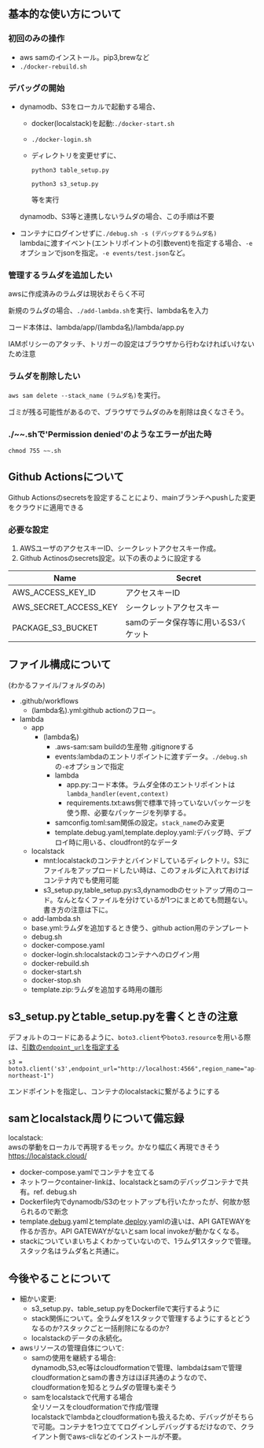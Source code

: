 ## 基本的な使い方について

### 初回のみの操作

- aws samのインストール。pip3,brewなど
- `./docker-rebuild.sh`

### デバッグの開始

- dynamodb、S3をローカルで起動する場合、
    - docker(localstack)を起動:`./docker-start.sh`
    - `./docker-login.sh`
    - ディレクトリを変更せずに、

        ```python3 table_setup.py```

        ```python3 s3_setup.py```

        等を実行

    dynamodb、S3等と連携しないラムダの場合、この手順は不要
- コンテナにログインせずに`./debug.sh -s (デバッグするラムダ名)`<br/>
lambdaに渡すイベント(エントリポイントの引数event)を指定する場合、`-e`オプションでjsonを指定。`-e events/test.json`など。

### 管理するラムダを追加したい

awsに作成済みのラムダは現状おそらく不可

新規のラムダの場合、`./add-lambda.sh`を実行、lambda名を入力

コード本体は、lambda/app/(lambda名)/lambda/app.py

IAMポリシーのアタッチ、トリガーの設定はブラウザから行わなければいけないため注意

### ラムダを削除したい

`aws sam delete --stack_name (ラムダ名)`を実行。

ゴミが残る可能性があるので、ブラウザでラムダのみを削除は良くなさそう。

### ./~~.shで'Permission denied'のようなエラーが出た時

`chmod 755 ~~.sh`

## Github Actionsについて

Github Actionsのsecretsを設定することにより、mainブランチへpushした変更をクラウドに適用できる

### 必要な設定

1. AWSユーザのアクセスキーID、シークレットアクセスキー作成。
2. Github Actinosのsecrets設定。以下の表のように設定する

|  Name  |  Secret  |
|-------|-------|
|  AWS_ACCESS_KEY_ID  |  アクセスキーID  |
|  AWS_SECRET_ACCESS_KEY  |  シークレットアクセスキー  |
|  PACKAGE_S3_BUCKET  |  samのデータ保存等に用いるS3バケット  |

## ファイル構成について

(わかるファイル/フォルダのみ)

- .github/workflows
    - (lambda名).yml:github actionのフロー。
- lambda
    - app
        - (lambda名)
            - .aws-sam:sam buildの生産物 .gitignoreする
            - events:lambdaのエントリポイントに渡すデータ。`./debug.sh`の`-e`オプションで指定
            - lambda
                - app.py:コード本体。ラムダ全体のエントリポイントは`lambda_handler(event,context)`
                - requirements.txt:aws側で標準で持っていないパッケージを使う際、必要なパッケージを列挙する。
            - samconfig.toml:sam関係の設定。`stack_name`のみ変更
            - template.debug.yaml,template.deploy.yaml:デバッグ時、デプロイ時に用いる、cloudfront的なデータ
    - localstack
        - mnt:localstackのコンテナとバインドしているディレクトリ。S3にファイルをアップロードしたい時は、このフォルダに入れておけばコンテナ内でも使用可能
        - s3_setup.py,table_setup.py:s3,dynamodbのセットアップ用のコード。なんとなくファイルを分けているが1つにまとめても問題ない。書き方の注意は下に。
    - add-lambda.sh
    - base.yml:ラムダを追加するとき使う、github action用のテンプレート
    - debug.sh
    - docker-compose.yaml
    - docker-login.sh:localstackのコンテナへのログイン用
    - docker-rebuild.sh
    - docker-start.sh
    - docker-stop.sh
    - template.zip:ラムダを追加する時用の雛形


## s3_setup.pyとtable_setup.pyを書くときの注意

デフォルトのコードにあるように、`boto3.client`や`boto3.resource`を用いる際は、<u>引数の`endpoint_url`を指定する</u>
```
s3 = boto3.client('s3',endpoint_url="http://localhost:4566",region_name="ap-northeast-1")
```
エンドポイントを指定し、コンテナのlocalstackに繋がるようにする

## samとlocalstack周りについて備忘録

localstack:<br/>
awsの挙動をローカルで再現するモック。かなり幅広く再現できそう<br/>
https://localstack.cloud/

- docker-compose.yamlでコンテナを立てる
- ネットワークcontainer-linkは、localstackとsamのデバッグコンテナで共有。ref. debug.sh
- Dockerfile内でdynamodb/S3のセットアップも行いたかったが、何故か怒られるので断念
- template.<u>debug</u>.yamlとtemplate.<u>deploy</u>.yamlの違いは、API GATEWAYを作るか否か。API GATEWAYがないとsam local invokeが動かなくなる。
- stackについていまいちよくわかっていないので、1ラムダ1スタックで管理。スタック名はラムダ名と共通に。

## 今後やることについて

- 細かい変更:
    - s3_setup.py、table_setup.pyをDockerfileで実行するように
    - stack関係について。全ラムダを1スタックで管理するようにするとどうなるのか?スタックごと一括削除になるのか?
    - localstackのデータの永続化。
- awsリソースの管理自体について:
    - samの使用を継続する場合:<br/>
    dynamodb,S3,ec等はcloudformationで管理、lambdaはsamで管理<br/>
    cloudformationとsamの書き方はほぼ共通のようなので、cloudformationを知るとラムダの管理も楽そう
    - samをlocalstackで代用する場合<br/>
    全リソースをcloudformationで作成/管理<br/>
    localstackでlambdaとcloudformationも扱えるため、デバッグがそちらで可能。コンテナを1つ立ててログインしデバッグするだけなので、クライアント側でaws-cliなどのインストールが不要。